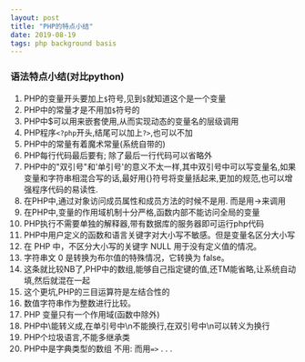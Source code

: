 ```yaml
---
layout: post
title: "PHP的特点小结"
date: 2019-08-19 
tags: php background basis
---
```



### 语法特点小结(对比python)

1. PHP的变量开头要加上`$`符号,见到`$`就知道这个是一个变量
2. PHP中的常量才是不用加`$`符号的
3. PHP中$可以用来嵌套使用,从而实现动态的变量名的层级调用
4. PHP程序`<?php`开头,结尾可以加上`?>`,也可以不加
5. PHP中的常量有着魔术常量(系统自带的)
6. PHP每行代码最后要有; 除了最后一行代码可以省略外
7. PHP中的"双引号"和'单引号'的意义不太一样,其中双引号中可以写变量名,如果变量和字符串相混合写的话,最好用{}符号将变量括起来,更加的规范,也可以增强程序代码的易读性. 
8. 在PHP中,通过对象访问成员属性和成员方法的时候不是用. 而是用->来调用
9. 在PHP中,变量的作用域机制十分严格,函数内部不能访问全局的变量
10. PHP执行不需要单独的解释器,带有数据库的服务器即可运行php代码
11. PHP中用户定义的函数和语言关键字对大小写不敏感。但是变量名区分大小写
12. 在 PHP 中，不区分大小写的关键字 NULL 用于没有定义值的情况。
13. 字符串文 0 是转换为布尔值的特殊情况，它转换为 false。
14. 这条就比较NB了,PHP中的数组,能够自己指定键的值,还TM能省略,让系统自动填,然后就混在一起
15. 这个更坑,PHP的三目运算符是左结合性的
16. 数值字符串作为整数进行比较。
17. PHP 变量只有一个作用域(函数中除外)
18. PHP中\\能转义成\,在单引号中\n不能换行,在双引号中\n可以转义为换行
19. PHP个垃圾语言,不能多继承类
20. PHP中是字典类型的数组 不用: 而用`=>`
. . . 



